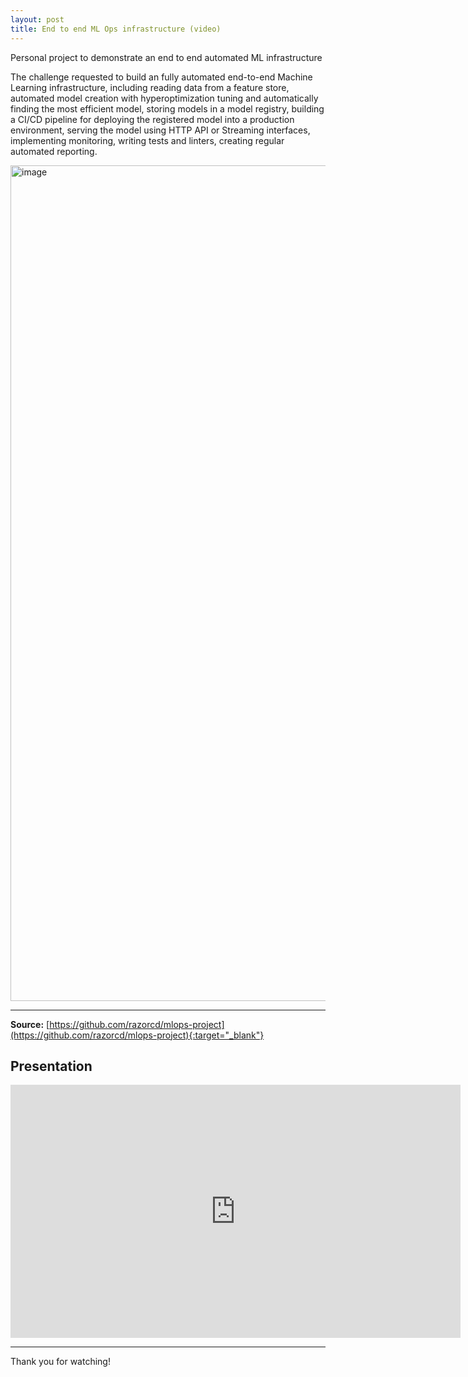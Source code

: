 ```yaml
---
layout: post
title: End to end ML Ops infrastructure (video)
---
```


Personal project to demonstrate an end to end automated ML infrastructure

The challenge requested to build an fully automated end-to-end Machine Learning infrastructure, including reading data from a feature store, automated model creation with hyperoptimization tuning and automatically finding the most efficient model, storing models in a model registry, building a CI/CD pipeline for deploying the registered model into a production environment, serving the model using HTTP API or Streaming interfaces, implementing monitoring, writing tests and linters, creating regular automated reporting.

<img width="1337" alt="image" src="https://user-images.githubusercontent.com/3721810/185756770-73bfea67-8455-4e51-9cbf-14e0ceba5909.png">

---
**Source:** [https://github.com/razorcd/mlops-project](https://github.com/razorcd/mlops-project){:target="_blank"}

## Presentation

<iframe width="720" height="405" src="https://www.youtube.com/embed/hkbCP9aec4U?si=Bwq8IXqsTlmReBig" title="YouTube video player" frameborder="0" allow="accelerometer; autoplay; clipboard-write; encrypted-media; gyroscope; picture-in-picture; web-share" allowfullscreen></iframe>

---
Thank you for watching!